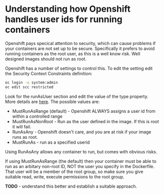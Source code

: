 # Understanding how Openshift handles user ids for running containers

Openshift pays specical attention to security, which can cause problems if your containers are not set up to be secure.
Specifically it prefers to avoid running containers as the root user, as this is a well know risk. Well designed images should not run as root.

Openshift has a number of settings to control this. To edit the setting edit the Security Context Constraints definition:

```sh
oc login -u system:admin
oc edit scc restricted
```
Look for the runAsUser section and edit the value of the type property. 
More details are [here](https://docs.openshift.org/latest/architecture/additional_concepts/authorization.html#authorization-RunAsUser).
The possible values are:

* MustRunAsRange (default) - Openshift ALWAYS assigns a user id from within a controlled range
* MustRunAsNonRoot - Run as the user defined in the image. If this is root it will fail.
* RunAsAny - Openshift doesn't care, and you are at risk if your image runs as root.
* MustRunAs - run as a specified userid

Using RunAsAny allows any container to run, but comes with obvious risks.

If using MustRunAsRange (the default) then your container must be able to run as an arbitary non-root ID, NOT the user you specify in 
the Dockerfile. That user will be a member of the root group, so make sure you give suitable read, write, execute permissions to the 
root group. 

**TODO** - understand this better and establish a suitable approach.

